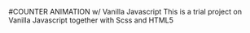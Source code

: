 #COUNTER ANIMATION w/ Vanilla Javascript
This is a trial project on Vanilla Javascript together with Scss and HTML5